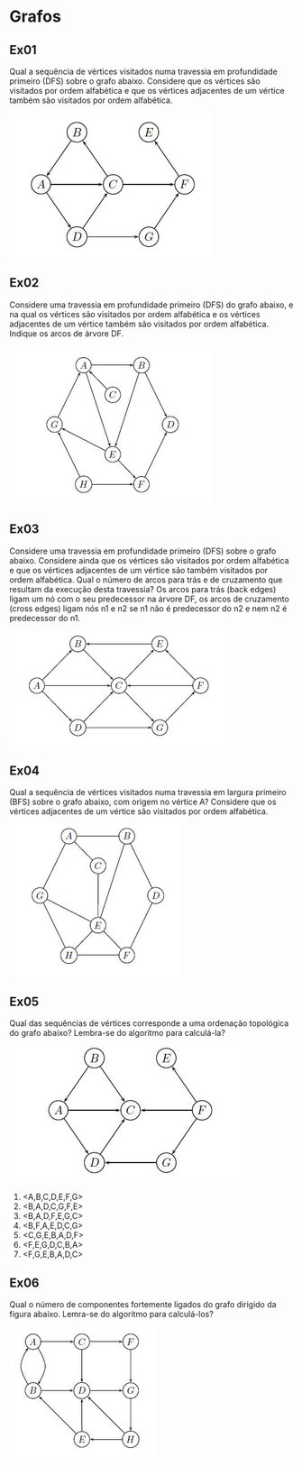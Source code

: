Grafos
======

Ex01
----

Qual a sequência de vértices visitados numa travessia em profundidade
primeiro (DFS) sobre o grafo abaixo. Considere que os vértices são
visitados por ordem alfabética e que os vértices adjacentes de um
vértice também são visitados por ordem alfabética.

![dfs1](images/dfs1.jpg)

Ex02
----

Considere uma travessia em profundidade primeiro (DFS) do grafo abaixo,
e na qual os vértices são visitados por ordem alfabética e os vértices
adjacentes de um vértice também são visitados por ordem alfabética.
Indique os arcos de árvore DF.

![dfs2](images/dfs2.jpg)

Ex03
----

Considere uma travessia em profundidade primeiro (DFS) sobre o grafo
abaixo. Considere ainda que os vértices são visitados por ordem
alfabética e que os vértices adjacentes de um vértice são também
visitados por ordem alfabética. Qual o número de arcos para trás e de
cruzamento que resultam da execução desta travessia? Os arcos para trás
(back edges) ligam um nó com o seu predecessor na árvore DF, os arcos de
cruzamento (cross edges) ligam nós n1 e n2 se n1 não é predecessor do n2
e nem n2 é predecessor do n1.

![dfs3](images/dfs3.jpg4)

Ex04
----

Qual a sequência de vértices visitados numa travessia em largura
primeiro (BFS) sobre o grafo abaixo, com origem no vértice A? Considere
que os vértices adjacentes de um vértice são visitados por ordem
alfabética.

![bfs1](images/bfs1.jpg)

Ex05
----

Qual das sequências de vértices corresponde a uma ordenação topológica
do grafo abaixo? Lembra-se do algoritmo para calculá-la?

![ot1](images/ot1.jpg)

1.  &lt;A,B,C,D,E,F,G&gt;
2.  &lt;B,A,D,C,G,F,E&gt;
3.  &lt;B,A,D,F,E,G,C&gt;
4.  &lt;B,F,A,E,D,C,G&gt;
5.  &lt;C,G,E,B,A,D,F&gt;
6.  &lt;F,E,G,D,C,B,A&gt;
7.  &lt;F,G,E,B,A,D,C&gt;

Ex06
----

Qual o número de componentes fortemente ligados do grafo dirigido da
figura abaixo. Lemra-se do algoritmo para calculá-los?

![scc1](images/scc1.jpg)
